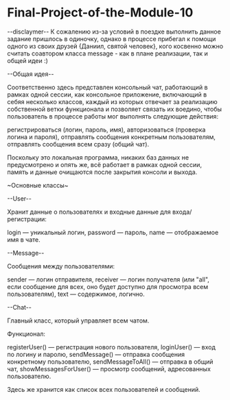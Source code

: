 # Final-Project-of-the-Module-10

--disclaymer--
К сожалению из-за условий в поездке выполнить данное задание пришлось в одиночку, однако в процессе прибегал к помощи одного из своих друзей {Даниил, святой человек}, кого косвенно можно считать соавтором класса message - как в плане реализации, так и общей идеи :) 

--Общая идея--

Соответственно здесь представлен консольный чат, работающий в рамках одной сессии, как консольное приложение, включающий в себяя несколько классов, каждый из которых отвечает за реализацию собственной ветки функционала и позволяет связать их воедино, чтобы пользователь в процессе работы мог выполнять следующие действия: 

регистрироваться (логин, пароль, имя),
авторизоваться (проверка логина и пароля),
отправлять сообщения конкретным пользователям,
отправлять сообщения всем сразу (общий чат).

Поскольку это локальная программа, никаких баз данных не предусмотрено и опять же, всё работает в рамках одной сессии, память и данные очищаются после закрытия консоли и выхода. 

~Основные классы~

--User--

Хранит данные о пользователях и входные данные для входа/регистрации:

login — уникальный логин,
password — пароль,
name — отображаемое имя в чате.

--Message--

Сообщения между пользователями:

sender — логин отправителя,
receiver — логин получателя (или "all", если сообщение для всех, оно будет доступно для просмотра всем пользователям),
text — содержимое, логично.

--Chat--

Главный класс, который управляет всем чатом.

Функционал:

registerUser() — регистрация нового пользователя,
loginUser() — вход по логину и паролю,
sendMessage() — отправка сообщения конкретному пользователю,
sendMessageToAll() — отправка в общий чат,
showMessagesForUser() — просмотр сообщений, адресованных пользователю.

Здесь же хранится как список всех пользователей и сообщений.
